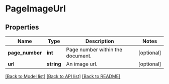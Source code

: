 # PageImageUrl

## Properties
Name | Type | Description | Notes
------------ | ------------- | ------------- | -------------
**page_number** | **int** | Page number within the document. | [optional] 
**url** | **string** | An image url. | [optional] 

[[Back to Model list]](../README.md#documentation-for-models) [[Back to API list]](../README.md#documentation-for-api-endpoints) [[Back to README]](../README.md)


